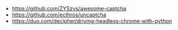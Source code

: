 * https://github.com/ZYSzys/awesome-captcha
* https://github.com/ecthros/uncaptcha
* https://duo.com/decipher/driving-headless-chrome-with-python
